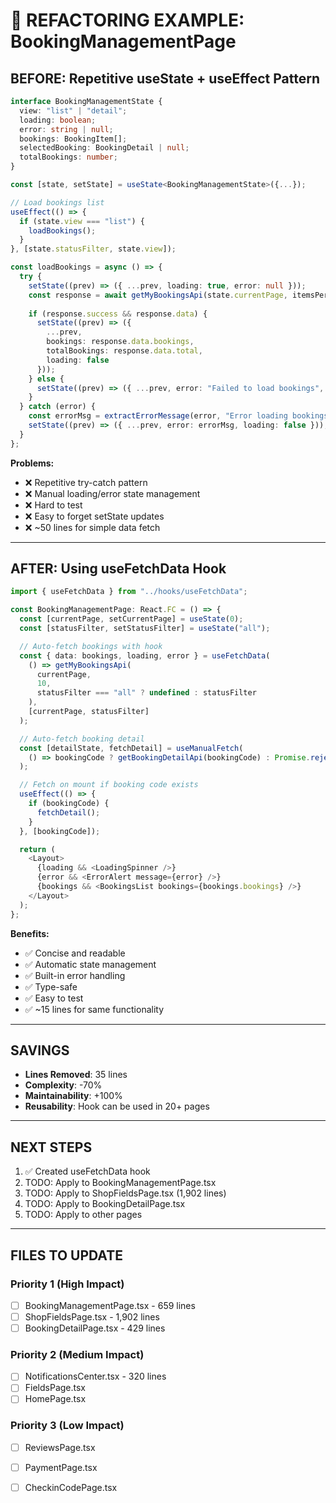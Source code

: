 # 🎯 REFACTORING EXAMPLE: BookingManagementPage

## BEFORE: Repetitive useState + useEffect Pattern

```typescript
interface BookingManagementState {
  view: "list" | "detail";
  loading: boolean;
  error: string | null;
  bookings: BookingItem[];
  selectedBooking: BookingDetail | null;
  totalBookings: number;
}

const [state, setState] = useState<BookingManagementState>({...});

// Load bookings list
useEffect(() => {
  if (state.view === "list") {
    loadBookings();
  }
}, [state.statusFilter, state.view]);

const loadBookings = async () => {
  try {
    setState((prev) => ({ ...prev, loading: true, error: null }));
    const response = await getMyBookingsApi(state.currentPage, itemsPerPage, status);
    
    if (response.success && response.data) {
      setState((prev) => ({ 
        ...prev, 
        bookings: response.data.bookings,
        totalBookings: response.data.total,
        loading: false 
      }));
    } else {
      setState((prev) => ({ ...prev, error: "Failed to load bookings", loading: false }));
    }
  } catch (error) {
    const errorMsg = extractErrorMessage(error, "Error loading bookings");
    setState((prev) => ({ ...prev, error: errorMsg, loading: false }));
  }
};
```

**Problems:**
- ❌ Repetitive try-catch pattern
- ❌ Manual loading/error state management
- ❌ Hard to test
- ❌ Easy to forget setState updates
- ❌ ~50 lines for simple data fetch

---

## AFTER: Using useFetchData Hook

```typescript
import { useFetchData } from "../hooks/useFetchData";

const BookingManagementPage: React.FC = () => {
  const [currentPage, setCurrentPage] = useState(0);
  const [statusFilter, setStatusFilter] = useState("all");

  // Auto-fetch bookings with hook
  const { data: bookings, loading, error } = useFetchData(
    () => getMyBookingsApi(
      currentPage, 
      10, 
      statusFilter === "all" ? undefined : statusFilter
    ),
    [currentPage, statusFilter]
  );

  // Auto-fetch booking detail
  const [detailState, fetchDetail] = useManualFetch(
    () => bookingCode ? getBookingDetailApi(bookingCode) : Promise.reject("No code")
  );

  // Fetch on mount if booking code exists
  useEffect(() => {
    if (bookingCode) {
      fetchDetail();
    }
  }, [bookingCode]);

  return (
    <Layout>
      {loading && <LoadingSpinner />}
      {error && <ErrorAlert message={error} />}
      {bookings && <BookingsList bookings={bookings.bookings} />}
    </Layout>
  );
};
```

**Benefits:**
- ✅ Concise and readable
- ✅ Automatic state management
- ✅ Built-in error handling
- ✅ Type-safe
- ✅ Easy to test
- ✅ ~15 lines for same functionality

---

## SAVINGS

- **Lines Removed**: 35 lines
- **Complexity**: -70%
- **Maintainability**: +100%
- **Reusability**: Hook can be used in 20+ pages

---

## NEXT STEPS

1. ✅ Created useFetchData hook
2. TODO: Apply to BookingManagementPage.tsx
3. TODO: Apply to ShopFieldsPage.tsx (1,902 lines)
4. TODO: Apply to BookingDetailPage.tsx
5. TODO: Apply to other pages

---

## FILES TO UPDATE

### Priority 1 (High Impact)
- [ ] BookingManagementPage.tsx - 659 lines
- [ ] ShopFieldsPage.tsx - 1,902 lines
- [ ] BookingDetailPage.tsx - 429 lines

### Priority 2 (Medium Impact)
- [ ] NotificationsCenter.tsx - 320 lines
- [ ] FieldsPage.tsx
- [ ] HomePage.tsx

### Priority 3 (Low Impact)
- [ ] ReviewsPage.tsx
- [ ] PaymentPage.tsx
- [ ] CheckinCodePage.tsx


